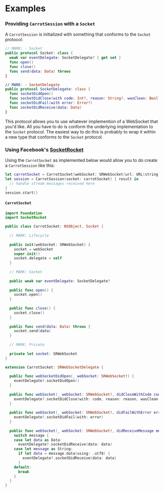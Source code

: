 # Examples

### Providing `CarrotSession` with a `Socket`

A `CarrotSession` is initialized with something that conforms to the `Socket` protocol:

```swift
// MARK: - Socket
public protocol Socket: class {
  weak var eventDelegate: SocketDelegate? { get set }
  func open()
  func close()
  func send(data: Data) throws
}

// MARK: - SocketDelegate
public protocol SocketDelegate: class {
  func socketDidOpen()
  func socketDidClose(with code: Int?, reason: String?, wasClean: Bool?)
  func socketDidFail(with error: Error?)
  func socketDidReceive(data: Data)
}
``` 

This protocol allows you to use whatever implemention of a WebSocket that you'd like. All you have to do is conform the underlying implementation to the `Socket` protocol. The easiest way to do this is probably to wrap it within a new type that conforms to the `Socket` protocol.

### Using Facebook's [SocketRocket](https://github.com/facebook/SocketRocket)

Using the `CarrotSocket` as implemented below would allow you to do create a `CarrotSession` like this:

```swift
let carrotSocket = CarrotSocket(webSocket: SRWebSocket(url: URL(string: "http://78.125.0.209:8080/ws")))
let session = CarrotSession(socket: carrotSocket) { result in
  // handle stream messages received here
}
session.start()
```

#### `CarrotSocket`

```swift
import Foundation
import SocketRocket

public class CarrotSocket: NSObject, Socket {
  
  // MARK: Lifecycle
  
  public init(webSocket: SRWebSocket) {
    socket = webSocket
    super.init()
    socket.delegate = self
  }
  
  // MARK: Socket
    
  public weak var eventDelegate: SocketDelegate?
  
  public func open() {
    socket.open()
  }
  
  public func close() {
    socket.close()
  }
  
  public func send(data: Data) throws {
    socket.send(data)
  }
  
  // MARK: Private
  
  private let socket: SRWebSocket
}

extension CarrotSocket: SRWebSocketDelegate {
  
  public func webSocketDidOpen(_ webSocket: SRWebSocket!) {
    eventDelegate?.socketDidOpen()
  }
  
  public func webSocket(_ webSocket: SRWebSocket!, didCloseWithCode code: Int, reason: String!, wasClean: Bool) {
    eventDelegate?.socketDidClose(with: code, reason: reason, wasClean: wasClean)
  }
  
  public func webSocket(_ webSocket: SRWebSocket!, didFailWithError error: Error!) {
    eventDelegate?.socketDidFail(with: error)
  }
  
  public func webSocket(_ webSocket: SRWebSocket!, didReceiveMessage message: Any!) {
    switch message {
    case let data as Data:
      eventDelegate?.socketDidReceive(data: data)
    case let message as String:
      if let data = message.data(using: .utf8) {
        eventDelegate?.socketDidReceive(data: data)
      }
    default:
      break
    }
  }
}
```
